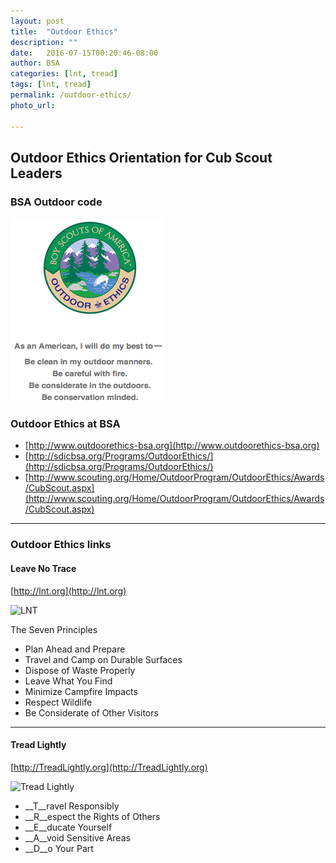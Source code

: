 ```yaml
---
layout: post
title:  "Outdoor Ethics"
description: ""
date:   2016-07-15T00:20:46-08:00
author: BSA
categories: [lnt, tread]
tags: [lnt, tread]
permalink: /outdoor-ethics/
photo_url:

---
```

## Outdoor Ethics Orientation for Cub Scout Leaders

### BSA Outdoor code

![Outdoor Code](../assets/img/outdoor-code.png)

### Outdoor Ethics at BSA
* [http://www.outdoorethics-bsa.org](http://www.outdoorethics-bsa.org)
* [http://sdicbsa.org/Programs/OutdoorEthics/](http://sdicbsa.org/Programs/OutdoorEthics/)
* [http://www.scouting.org/Home/OutdoorProgram/OutdoorEthics/Awards/CubScout.aspx](http://www.scouting.org/Home/OutdoorProgram/OutdoorEthics/Awards/CubScout.aspx)

-----

### Outdoor Ethics links

#### Leave No Trace
[http://lnt.org](http://lnt.org)

![LNT](https://www.nps.gov/shen/planyourvisit/images/lnt_logo_150_1.gif)

The Seven Principles

* Plan Ahead and Prepare
* Travel and Camp on Durable Surfaces
* Dispose of Waste Properly
* Leave What You Find
* Minimize Campfire Impacts
* Respect Wildlife
* Be Considerate of Other Visitors

-----

#### Tread Lightly  
[http://TreadLightly.org](http://TreadLightly.org)

![Tread Lightly](http://www.treadlightly.org/wp-content/themes/treadlightly/images/TL-logo.png)

* __T__ravel Responsibly
* __R__espect the Rights of Others
* __E__ducate Yourself
* __A__void Sensitive Areas
* __D__o Your Part


[usgs]: http://store.usgs.gov/b2c_usgs/usgs/maplocator/(ctype=areaDetails&xcm=r3standardpitrex_prd&carea=%24ROOT&layout=6_1_61_48&uiarea=2)/.do
[usfs]:  http://data.fs.usda.gov/geodata/rastergateway/states-regions/grid_zoom.php?stateID=ca&gridSrc=32116
[caltopo]: http://caltopo.com/map.html#ll=36.5785,-118.29075&z=15&b=t
[ios]:  https://itunes.apple.com/us/app/mt-whitney-ep-maps/id1133292347?mt=8
[android]:  https://play.google.com/store/apps/details?id=com.roblabs.papermaps.whitney

[tsg]:  http://www.timestampgenerator.com

[tilejson-local-server-github]:  http://roblabs.github.io/blackmountain-leaflet/
